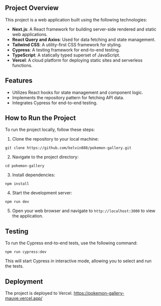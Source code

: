 ## Project Overview

This project is a web application built using the following technologies:

- **Next.js**: A React framework for building server-side rendered and static web applications.
- **React Query and Axios**: Used for data fetching and state management.
- **Tailwind CSS**: A utility-first CSS framework for styling.
- **Cypress**: A testing framework for end-to-end testing.
- **TypeScript**: A statically typed superset of JavaScript.
- **Vercel**: A cloud platform for deploying static sites and serverless functions.

## Features

- Utilizes React hooks for state management and component logic.
- Implements the repository pattern for fetching API data.
- Integrates Cypress for end-to-end testing.

## How to Run the Project

To run the project locally, follow these steps:

1. Clone the repository to your local machine:

```
git clone https://github.com/kelvin888/pokemon-gallery.git
```

2. Navigate to the project directory:

```
cd pokemon-gallery
```

3. Install dependencies:

```
npm install
```

4. Start the development server:

```
npm run dev
```

5. Open your web browser and navigate to `http://localhost:3000` to view the application.

## Testing

To run the Cypress end-to-end tests, use the following command:

```
npm run cypress:dev
```

This will start Cypress in interactive mode, allowing you to select and run the tests.

## Deployment

The project is deployed to Vercel. 
https://pokemon-gallery-mauve.vercel.app/
